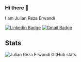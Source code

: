 ### Hi there 👋
I am Julian Reza Erwandi

[![Linkedin Badge](https://img.shields.io/badge/-JulianRezaErwandi-blue?style=flat-square&logo=Linkedin&logoColor=white&link=https://www.linkedin.com/in/jr-erwandi/)](https://www.linkedin.com/in/jr-erwandi/)
[![Gmail Badge](https://img.shields.io/badge/-jrerwandi@gmail.com-c14438?style=flat-square&logo=Gmail&logoColor=white&link=mailto:jrerwandi@gmail.com)](mailto:jrerwandi@gmail.com)
## Stats
![Julian Reza Erwandi GitHub stats](https://github-readme-stats.vercel.app/api?username=jrerwandi&hide=contribs,prs)
<!-- ![Top Langs](https://github-readme-stats.vercel.app/api/top-langs/?username=jrerwandi&layout=compact) -->

<!--
**jrerwandi/jrerwandi** is a ✨ _special_ ✨ repository because its `README.md` (this file) appears on your GitHub profile.

Here are some ideas to get you started:

- 🔭 I’m currently working on ...
- 🌱 I’m currently learning ...
- 👯 I’m looking to collaborate on ...
- 🤔 I’m looking for help with ...
- 💬 Ask me about ...
- 📫 How to reach me: ...
- 😄 Pronouns: ...
- ⚡ Fun fact: ...
-->

